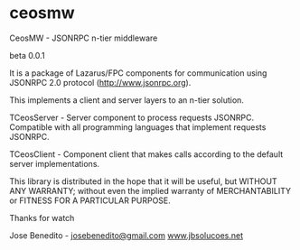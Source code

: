 ceosmw
======

CeosMW - JSONRPC n-tier middleware

beta 0.0.1

It is a package of Lazarus/FPC components for communication using JSONRPC 2.0 protocol (http://www.jsonrpc.org). 

This implements a client and server layers to an n-tier solution. 

TCeosServer - Server component to process requests JSONRPC. Compatible with all programming languages that implement requests JSONRPC.

TCeosClient - Component client that makes calls according to the default server implementations.

This library is distributed in the hope that it will be useful, but WITHOUT ANY WARRANTY; without even the implied warranty of MERCHANTABILITY or FITNESS FOR A PARTICULAR PURPOSE.

Thanks for watch

Jose Benedito - josebenedito@gmail.com
www.jbsolucoes.net
